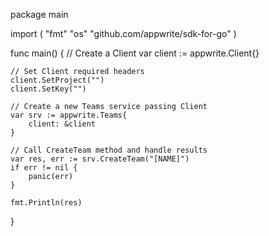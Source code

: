 package main

import (
    "fmt"
    "os"
    "github.com/appwrite/sdk-for-go"
)

func main() {
    // Create a Client
    var client := appwrite.Client{}

    // Set Client required headers
    client.SetProject("")
    client.SetKey("")

    // Create a new Teams service passing Client
    var srv := appwrite.Teams{
        client: &client
    }

    // Call CreateTeam method and handle results
    var res, err := srv.CreateTeam("[NAME]")
    if err != nil {
        panic(err)
    }

    fmt.Println(res)
}
